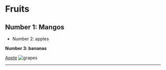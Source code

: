 # Fruits
## Number 1: Mangos
* Number 2: apples


**Number 3: bananas**


[Apple](https://www.apple.com/)
![grapes](https://m.media-amazon.com/images/S/assets.wholefoodsmarket.com//content/08/cc/7ce0dba74d8c82347bf2a26dc6fa/seasons-sweetest-grapes-hero.jpg)

***
